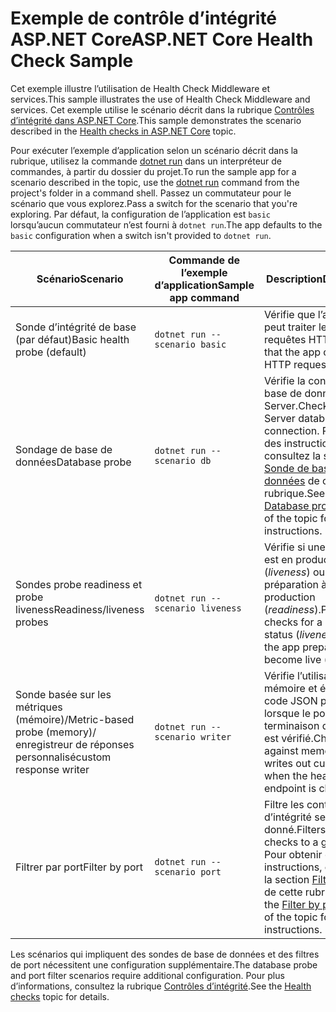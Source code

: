 # <a name="aspnet-core-health-check-sample"></a><span data-ttu-id="f5c5d-101">Exemple de contrôle d’intégrité ASP.NET Core</span><span class="sxs-lookup"><span data-stu-id="f5c5d-101">ASP.NET Core Health Check Sample</span></span>

<span data-ttu-id="f5c5d-102">Cet exemple illustre l’utilisation de Health Check Middleware et services.</span><span class="sxs-lookup"><span data-stu-id="f5c5d-102">This sample illustrates the use of Health Check Middleware and services.</span></span> <span data-ttu-id="f5c5d-103">Cet exemple utilise le scénario décrit dans la rubrique [Contrôles d’intégrité dans ASP.NET Core](https://docs.microsoft.com/aspnet/core/host-and-deploy/health-checks).</span><span class="sxs-lookup"><span data-stu-id="f5c5d-103">This sample demonstrates the scenario described in the [Health checks in ASP.NET Core](https://docs.microsoft.com/aspnet/core/host-and-deploy/health-checks) topic.</span></span>

<span data-ttu-id="f5c5d-104">Pour exécuter l’exemple d’application selon un scénario décrit dans la rubrique, utilisez la commande [dotnet run](https://docs.microsoft.com/dotnet/core/tools/dotnet-run) dans un interpréteur de commandes, à partir du dossier du projet.</span><span class="sxs-lookup"><span data-stu-id="f5c5d-104">To run the sample app for a scenario described in the topic, use the [dotnet run](https://docs.microsoft.com/dotnet/core/tools/dotnet-run) command from the project's folder in a command shell.</span></span> <span data-ttu-id="f5c5d-105">Passez un commutateur pour le scénario que vous explorez.</span><span class="sxs-lookup"><span data-stu-id="f5c5d-105">Pass a switch for the scenario that you're exploring.</span></span> <span data-ttu-id="f5c5d-106">Par défaut, la configuration de l’application est `basic` lorsqu’aucun commutateur n’est fourni à `dotnet run`.</span><span class="sxs-lookup"><span data-stu-id="f5c5d-106">The app defaults to the `basic` configuration when a switch isn't provided to `dotnet run`.</span></span>

| <span data-ttu-id="f5c5d-107">Scénario</span><span class="sxs-lookup"><span data-stu-id="f5c5d-107">Scenario</span></span>                                               | <span data-ttu-id="f5c5d-108">Commande de l’exemple d’application</span><span class="sxs-lookup"><span data-stu-id="f5c5d-108">Sample app command</span></span>               | <span data-ttu-id="f5c5d-109">Description</span><span class="sxs-lookup"><span data-stu-id="f5c5d-109">Description</span></span> |
| ------------------------------------------------------ | -------------------------------- | ----------- |
| <span data-ttu-id="f5c5d-110">Sonde d’intégrité de base (par défaut)</span><span class="sxs-lookup"><span data-stu-id="f5c5d-110">Basic health probe (default)</span></span>                           | `dotnet run --scenario basic`    | <span data-ttu-id="f5c5d-111">Vérifie que l’application peut traiter les requêtes HTTP.</span><span class="sxs-lookup"><span data-stu-id="f5c5d-111">Confirms that the app can process HTTP requests.</span></span> |
| <span data-ttu-id="f5c5d-112">Sondage de base de données</span><span class="sxs-lookup"><span data-stu-id="f5c5d-112">Database probe</span></span>                                         | `dotnet run --scenario db`       | <span data-ttu-id="f5c5d-113">Vérifie la connexion de base de données SQL Server.</span><span class="sxs-lookup"><span data-stu-id="f5c5d-113">Checks a SQL Server database connection.</span></span> <span data-ttu-id="f5c5d-114">Pour obtenir des instructions, consultez la section [Sonde de base de données](https://docs.microsoft.com/aspnet/core/host-and-deploy/health-checks#database-probe) de cette rubrique.</span><span class="sxs-lookup"><span data-stu-id="f5c5d-114">See the [Database probe](https://docs.microsoft.com/aspnet/core/host-and-deploy/health-checks#database-probe) section of the topic for instructions.</span></span> |
| <span data-ttu-id="f5c5d-115">Sondes probe readiness et probe liveness</span><span class="sxs-lookup"><span data-stu-id="f5c5d-115">Readiness/liveness probes</span></span>                              | `dotnet run --scenario liveness` | <span data-ttu-id="f5c5d-116">Vérifie si une application est en production (*liveness*) ou en préparation à la production (*readiness*).</span><span class="sxs-lookup"><span data-stu-id="f5c5d-116">Performs checks for a live app status (*liveness*) versus the app preparing to become live (*readiness*).</span></span> |
| <span data-ttu-id="f5c5d-117">Sonde basée sur les métriques (mémoire)/</span><span class="sxs-lookup"><span data-stu-id="f5c5d-117">Metric-based probe (memory)/</span></span><br><span data-ttu-id="f5c5d-118">enregistreur de réponses personnalisé</span><span class="sxs-lookup"><span data-stu-id="f5c5d-118">custom response writer</span></span> | `dotnet run --scenario writer`   | <span data-ttu-id="f5c5d-119">Vérifie l’utilisation de la mémoire et écrit du code JSON personnalisé lorsque le point de terminaison d’intégrité est vérifié.</span><span class="sxs-lookup"><span data-stu-id="f5c5d-119">Checks against memory use and writes out custom JSON when the health endpoint is checked.</span></span> |
| <span data-ttu-id="f5c5d-120">Filtrer par port</span><span class="sxs-lookup"><span data-stu-id="f5c5d-120">Filter by port</span></span>                                         | `dotnet run --scenario port`     | <span data-ttu-id="f5c5d-121">Filtre les contrôles d’intégrité selon un port donné.</span><span class="sxs-lookup"><span data-stu-id="f5c5d-121">Filters health checks to a given port.</span></span> <span data-ttu-id="f5c5d-122">Pour obtenir des instructions, consultez la section [Filtrer par port](https://docs.microsoft.com/aspnet/core/host-and-deploy/health-checks#filter-by-port) de cette rubrique.</span><span class="sxs-lookup"><span data-stu-id="f5c5d-122">See the [Filter by port](https://docs.microsoft.com/aspnet/core/host-and-deploy/health-checks#filter-by-port) section of the topic for instructions.</span></span> |

<span data-ttu-id="f5c5d-123">Les scénarios qui impliquent des sondes de base de données et des filtres de port nécessitent une configuration supplémentaire.</span><span class="sxs-lookup"><span data-stu-id="f5c5d-123">The database probe and port filter scenarios require additional configuration.</span></span> <span data-ttu-id="f5c5d-124">Pour plus d’informations, consultez la rubrique [Contrôles d’intégrité](https://docs.microsoft.com/aspnet/core/host-and-deploy/health-checks).</span><span class="sxs-lookup"><span data-stu-id="f5c5d-124">See the [Health checks](https://docs.microsoft.com/aspnet/core/host-and-deploy/health-checks) topic for details.</span></span>

